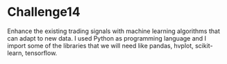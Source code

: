 # Challenge14
Enhance the existing trading signals with machine learning algorithms that can adapt to new data.  I used Python as programming language and I import some of the libraries that we will need like pandas, hvplot, scikit-learn, tensorflow.


